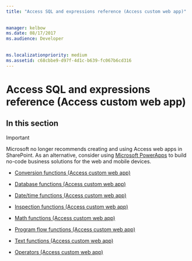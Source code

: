 ```yaml
---
title: "Access SQL and expressions reference (Access custom web app)"
  
  
manager: kelbow
ms.date: 08/17/2017
ms.audience: Developer
 
  
ms.localizationpriority: medium
ms.assetid: c68cbbe9-d97f-4d1c-b639-fc067b6cd316
---
```


# Access SQL and expressions reference (Access custom web app)

## In this section

> [!IMPORTANT]
> Microsoft no longer recommends creating and using Access web apps in SharePoint. As an alternative, consider using [Microsoft PowerApps](https://powerapps.microsoft.com/en-us/) to build no-code business solutions for the web and mobile devices. 
  
- [Conversion functions (Access custom web app)](conversion-functions-access-custom-web-app.md)
    
- [Database functions (Access custom web app)](database-functions-access-custom-web-app.md)
    
- [Date/time functions (Access custom web app)](date-time-functionsaccess-custom-web-app.md)
    
- [Inspection functions (Access custom web app)](inspection-functions-access-custom-web-app.md)
    
- [Math functions (Access custom web app)](math-functions-access-custom-web-app.md)
    
- [Program flow functions (Access custom web app)](program-flow-functions-access-custom-web-app.md)
    
- [Text functions (Access custom web app)](text-functions-access-custom-web-app.md)
    
- [Operators (Access custom web app)](operators-access-custom-web-app.md)
    

